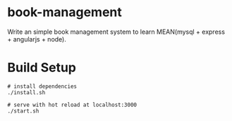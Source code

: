 # book-management
Write an simple book management system to learn MEAN(mysql + express + angularjs + node).

# Build Setup

```shell
# install dependencies
./install.sh

# serve with hot reload at localhost:3000
./start.sh
```
